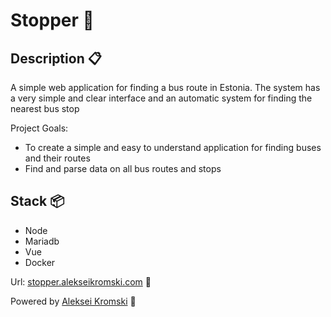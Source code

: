 # Stopper 🚌

## Description 📋
A simple web application for finding a bus route in Estonia. The system has a very simple and clear interface and an automatic system for finding the nearest bus stop

Project Goals:
- To create a simple and easy to understand application for finding buses and their routes
- Find and parse data on all bus routes and stops

## Stack 📦
- Node
- Mariadb
- Vue
- Docker

Url: [stopper.alekseikromski.com](https://stopper.alekseikromski.com) 🔗

Powered by [Aleksei Kromski](https://alekseikromski.com) 🔋